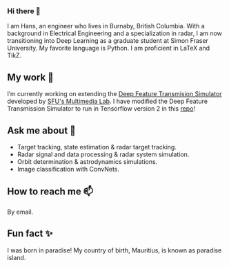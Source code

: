 ### Hi there 👋

I am Hans, an engineer who lives in Burnaby, British Columbia. With a background in Electrical Engineering and a specialization in radar, I am now transitioning into Deep Learning as a graduate student at Simon Fraser University. My favorite language is Python. I am proficient in LaTeX and TikZ.

## My work 🔭
I’m currently working on extending the [Deep Feature Transmision Simulator](https://github.com/SFU-Multimedia-Lab/DFTS) developed by [SFU's Multimedia Lab](http://multimedia.fas.sfu.ca/). I have modified the Deep Feature Transmission Simulator to run in Tensorflow version 2 in this [repo](https://github.com/AshivDhondea/DFTS_TF2)!

## Ask me about 💬 
* Target tracking, state estimation & radar target tracking.
* Radar signal and data processing & radar system simulation.
* Orbit determination & astrodynamics simulations.
* Image classification with ConvNets.

## How to reach me 📫
By email.

## Fun fact ✨
I was born in paradise! My country of birth, Mauritius, is known as paradise island.

<!--
**AshivDhondea/AshivDhondea** is a ✨ _special_ ✨ repository because its `README.md` (this file) appears on your GitHub profile.
